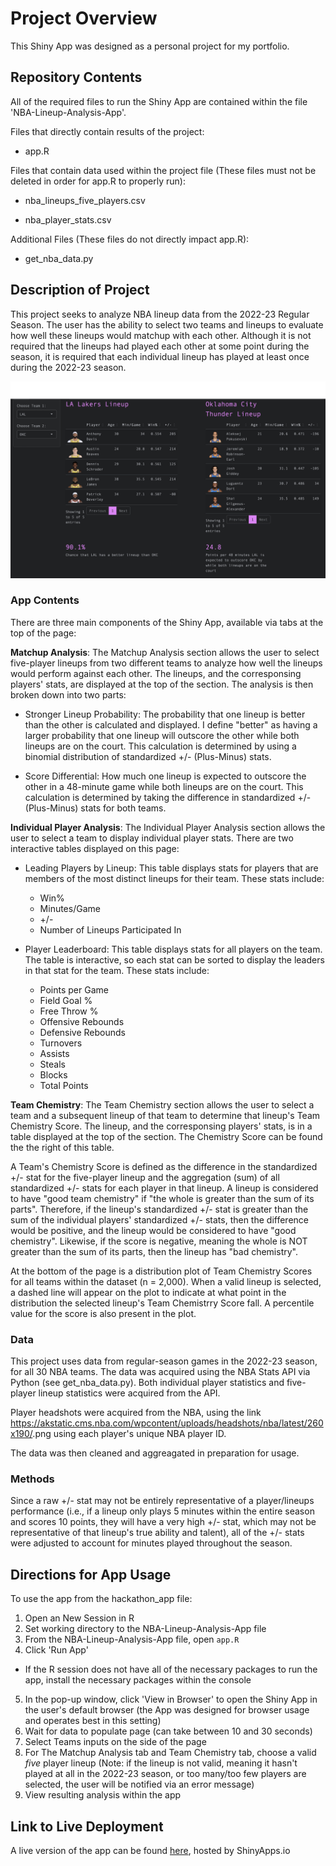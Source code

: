# Project Overview

This Shiny App was designed as a personal project for my portfolio.

## Repository Contents

All of the required files to run the Shiny App are contained within the file 'NBA-Lineup-Analysis-App'.

Files that directly contain results of the project:

* app.R

Files that contain data used within the project file (These files must not be deleted in order for app.R to properly run):

* nba_lineups_five_players.csv

* nba_player_stats.csv

Additional Files (These files do not directly impact app.R):

* get_nba_data.py

## Description of Project

This project seeks to analyze NBA lineup data from the 2022-23 Regular Season. The user has the ability to select two teams and lineups to evaluate how well these lineups would matchup with each other. Although it is not required that the lineups had played each other at some point during the season, it is required that each individual lineup has played at least once during the 2022-23 season.

![title](app.png)

### App Contents

There are three main components of the Shiny App, available via tabs at the top of the page:

**Matchup Analysis**: The Matchup Analysis section allows the user to select five-player lineups from two different teams to analyze how well the lineups would perform against each other. The lineups, and the corresponsing players' stats, are displayed at the top of the section. The analysis is then broken down into two parts:

* Stronger Lineup Probability: The probability that one lineup is better than the other is calculated and displayed. I define "better" as having a larger probability that one lineup will outscore the other while both lineups are on the court. This calculation is determined by using a binomial distribution of standardized +/- (Plus-Minus) stats.

* Score Differential: How much one lineup is expected to outscore the other in a 48-minute game while both lineups are on the court. This calculation is determined by taking the difference in standardized +/- (Plus-Minus) stats for both teams.

**Individual Player Analysis**: The Individual Player Analysis section allows the user to select a team to display individual player stats. There are two interactive tables displayed on this page:

* Leading Players by Lineup: This table displays stats for players that are members of the most distinct lineups for their team. These stats include:

  * Win%
  * Minutes/Game
  * +/-
  * Number of Lineups Participated In
 
* Player Leaderboard: This table displays stats for all players on the team. The table is interactive, so each stat can be sorted to display the leaders in that stat for the team. These stats include:

  * Points per Game
  * Field Goal %
  * Free Throw %
  * Offensive Rebounds
  * Defensive Rebounds
  * Turnovers
  * Assists
  * Steals
  * Blocks
  * Total Points

**Team Chemistry**: The Team Chemistry section allows the user to select a team and a subsequent lineup of that team to determine that lineup's Team Chemistry Score. The lineup, and the corresponsing players' stats, is in a table displayed at the top of the section. The Chemistry Score can be found the the right of this table.

A Team's Chemistry Score is defined as the difference in the standardized +/- stat for the five-player lineup and the aggregation (sum) of all standardized +/- stats for each player in that lineup. A lineup is considered to have "good team chemistry" if "the whole is greater than the sum of its parts". Therefore, if the lineup's standardized +/- stat is greater than the sum of the individual players' standardized +/- stats, then the difference would be positive, and the lineup would be considered to have "good chemistry". Likewise, if the score is negative, meaning the whole is NOT greater than the sum of its parts, then the lineup has "bad chemistry".

At the bottom of the page is a distribution plot of Team Chemistry Scores for all teams within the dataset (n = 2,000). When a valid lineup is selected, a dashed line will appear on the plot to indicate at what point in the distribution the selected lineup's Team Chemistrry Score fall. A percentile value for the score is also present in the plot.

### Data

This project uses data from regular-season games in the 2022-23 season, for all 30 NBA teams. The data was acquired using the NBA Stats API via Python (see get_nba_data.py). Both individual player statistics and five-player lineup statistics were acquired from the API.

Player headshots were acquired from the NBA, using the link https://akstatic.cms.nba.com/wpcontent/uploads/headshots/nba/latest/260x190/<player nba id>.png using each player's unique NBA player ID.

The data was then cleaned and aggreagated in preparation for usage.

### Methods

Since a raw +/- stat may not be entirely representative of a player/lineups performance (i.e., if a lineup only plays 5 minutes within the entire season and scores 10 points, they will have a very high +/- stat, which may not be representative of that lineup's true ability and talent), all of the +/- stats were adjusted to account for minutes played throughout the season.

## Directions for App Usage

To use the app from the hackathon_app file:

1. Open an New Session in R
2. Set working directory to the NBA-Lineup-Analysis-App file
3. From the NBA-Lineup-Analysis-App file, open `app.R`
4. Click 'Run App'

* If the R session does not have all of the necessary packages to run the app, install the necessary packages within the console

5. In the pop-up window, click 'View in Browser' to open the Shiny App in the user's default browser (the App was designed for browser usage and operates best in this setting)
6. Wait for data to populate page (can take between 10 and 30 seconds)
7. Select Teams inputs on the side of the page
8. For The Matchup Analysis tab and Team Chemistry tab, choose a valid *five* player lineup (Note: if the lineup is not valid, meaning it hasn't played at all in the 2022-23 season, or too many/too few players are selected, the user will be notified via an error message)
9. View resulting analysis within the app

## Link to Live Deployment

A live version of the app can be found [here](https://sobeirne.shinyapps.io/nba-lineup-analysis/), hosted by ShinyApps.io
